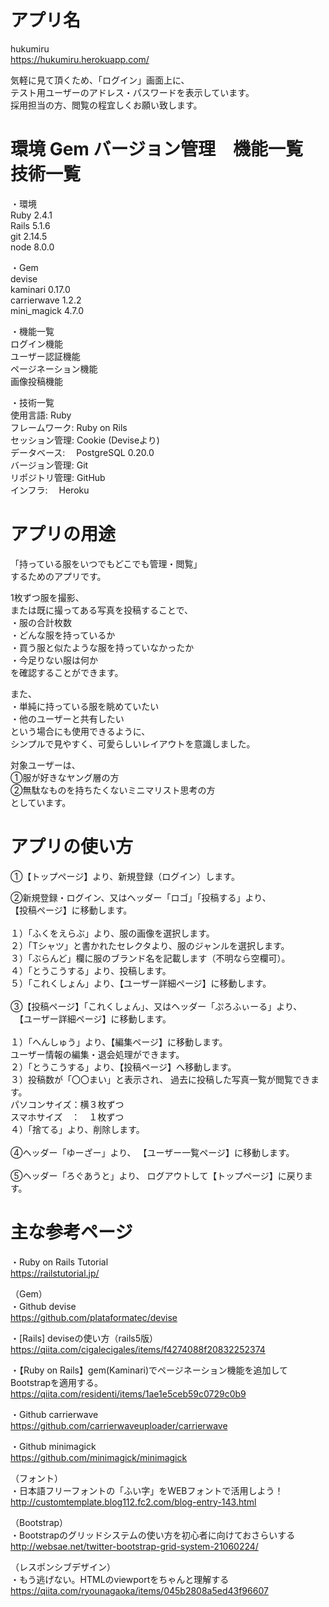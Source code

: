 # アプリ名

hukumiru<br />
https://hukumiru.herokuapp.com/<br />

気軽に見て頂くため、「ログイン」画面上に、<br />
テスト用ユーザーのアドレス・パスワードを表示しています。<br />
採用担当の方、閲覧の程宜しくお願い致します。<br />

# 環境 Gem バージョン管理　機能一覧　技術一覧

・環境<br />
Ruby  2.4.1<br />
Rails 5.1.6<br />
git   2.14.5<br />
node  8.0.0<br />

・️Gem<br />
devise<br />
kaminari  0.17.0<br />
carrierwave 1.2.2<br />
mini_magick 4.7.0<br />

・機能一覧<br />
ログイン機能<br />
ユーザー認証機能<br />
ページネーション機能<br />
画像投稿機能<br />

・技術一覧<br />
使用言語:       Ruby<br />
フレームワーク: Ruby on Rils<br />
セッション管理: Cookie (Deviseより)<br />
データベース:　 PostgreSQL 0.20.0<br />
バージョン管理: Git<br />
リポジトリ管理: GitHub<br />
インフラ:　     Heroku<br />

# アプリの用途

「持っている服をいつでもどこでも管理・閲覧」<br />
するためのアプリです。<br />

1枚ずつ服を撮影、<br />
または既に撮ってある写真を投稿することで、<br />
・服の合計枚数<br />
・どんな服を持っているか<br />
・買う服と似たような服を持っていなかったか<br />
・今足りない服は何か<br />
を確認することができます。<br />

また、<br />
・単純に持っている服を眺めていたい<br />
・他のユーザーと共有したい<br />
という場合にも使用できるように、<br />
シンプルで見やすく、可愛らしいレイアウトを意識しました。<br />

対象ユーザーは、<br />
①服が好きなヤング層の方<br />
②無駄なものを持ちたくないミニマリスト思考の方<br />
としています。

# アプリの使い方

①【トップページ】より、新規登録（ログイン）します。<br />

②新規登録・ログイン、又はヘッダー「ロゴ」「投稿する」より、<br />
  【投稿ページ】に移動します。<br />
<br />
  １）「ふくをえらぶ」より、服の画像を選択します。<br />
  ２）「Tシャツ」と書かれたセレクタより、服のジャンルを選択します。<br />
  ３）「ぶらんど」欄に服のブランド名を記載します（不明なら空欄可）。<br />
  ４）「とうこうする」より、投稿します。<br />
  ５）「これくしょん」より、【ユーザー詳細ページ】に移動します。<br />
<br />
③【投稿ページ】「これくしょん」、又はヘッダー「ぷろふぃーる」より、<br />
　【ユーザー詳細ページ】に移動します。<br />
<br />
  １）「へんしゅう」より、【編集ページ】に移動します。<br />
      ユーザー情報の編集・退会処理ができます。<br />
  ２）「とうこうする」より、【投稿ページ】へ移動します。<br />
  ３）投稿数が「〇〇まい」と表示され、
      過去に投稿した写真一覧が閲覧できます。<br />
      パソコンサイズ：横３枚ずつ<br />
      スマホサイズ　：　１枚ずつ<br />
  ４）「捨てる」より、削除します。<br />
<br />
④ヘッダー「ゆーざー」より、
  【ユーザー一覧ページ】に移動します。<br />
<br />
⑤ヘッダー「ろぐあうと」より、
  ログアウトして【トップページ】に戻ります。
        
# 主な参考ページ

・Ruby on Rails Tutorial<br />
https://railstutorial.jp/<br />


（Gem）<br />
・Github devise<br />
https://github.com/plataformatec/devise<br />

・[Rails] deviseの使い方（rails5版）<br />
https://qiita.com/cigalecigales/items/f4274088f20832252374<br />

・【Ruby on Rails】gem(Kaminari)でページネーション機能を追加して<br />
  Bootstrapを適用する。<br />
https://qiita.com/residenti/items/1ae1e5ceb59c0729c0b9<br />

・Github carrierwave<br />
https://github.com/carrierwaveuploader/carrierwave<br />

・Github minimagick<br />
https://github.com/minimagick/minimagick<br />


（フォント）<br />
・日本語フリーフォントの「ふい字」をWEBフォントで活用しよう！<br />
http://customtemplate.blog112.fc2.com/blog-entry-143.html<br />


（Bootstrap）<br />
・Bootstrapのグリッドシステムの使い方を初心者に向けておさらいする<br />
http://websae.net/twitter-bootstrap-grid-system-21060224/<br />


（レスポンシブデザイン）<br />
・もう逃げない。HTMLのviewportをちゃんと理解する<br />
https://qiita.com/ryounagaoka/items/045b2808a5ed43f96607